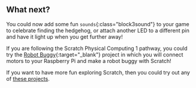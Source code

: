 ## What next?
You could now add some fun `sounds`{:class="block3sound"} to your game to celebrate finding the hedgehog, or attach another LED to a different pin and have it light up when you get further away!

If you are following the Scratch Physical Computing 1 pathway, you could try the [Robot Buggy](https://projects.raspberrypi.org/en/projects/motor-robot-buggy-scratch){:target="_blank"} project in which you will connect motors to your Raspberry Pi and make a robot buggy with Scratch!

If you want to have more fun exploring Scratch, then you could try out any of [these projects](https://projects.raspberrypi.org/en/projects?software%5B%5D=scratch&curriculum%5B%5D=%201).
